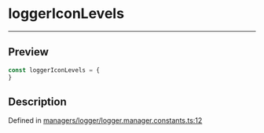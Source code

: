 
      
# loggerIconLevels

<div class="api-docs__separator" data-reactroot="">

---

</div><div class="api-docs__section">

## Preview

</div><div class="api-docs__preview var">

```ts
const loggerIconLevels = {
}
```

</div><div class="api-docs__section">

## Description

</div><div class="api-docs__description"><span class="api-docs__do-not-parse">



</span></div><div class="api-docs__definition">

Defined in [managers/logger/logger.manager.constants.ts:12](https://github.com/BetterTyped/hyper-fetch/blob/1a97772c/packages/core/src/managers/logger/logger.manager.constants.ts#L12)

</div>